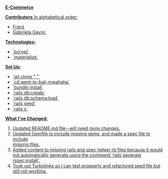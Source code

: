**<u>E-Commerce<u>**

**Contributors**
In alphabetical order:
<ul>
  <li>Franz</li>
  <li>Gabrijela Gavric</li>
</ul>

**Technologies:**
<ul>
  <li>`bcrypt`</li>
  <li>`materialize`</li>
</ul>

**Set Up:**
<ul>
  <li>`git clone " "`</li>
  <li>`cd went-to-bali-mwahaha`</li>
  <li>`bundle install`</li>
  <li>`rails db:create`</li>
  <li>`rails db:schema:load`</li>
  <li>`rails seed`</li>
  <li>`rails s`</li>
</ul>

**What I've Changed:**
1) Updated README.md file--will need more changes.
2) Updated Gemfile to include missing gems, and made a spec file to include<br>
missing files.
3) Added content to missing rails and spec helper rb files because it would <br>
not automatically generate using the command 'rails generate rspec:install'.
3) Took out Turbolinks so I can test propperly and refactored seed file but <br>
still not working.
